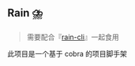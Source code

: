 ## Rain ⛈️   

> 需要配合『[rain-cli](https://github.com/yrbb/rain/tree/main/cmd/rain)』一起食用  

此项目是一个基于 cobra 的项目脚手架  

